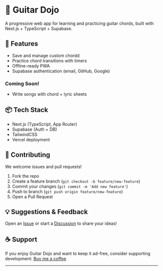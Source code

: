 # 🎸 Guitar Dojo
A progressive web app for learning and practicing guitar chords, built with Next.js + TypeScript + Supabase.

## 🚀 Features
- Save and manage custom chordd
- Practice chord transitions with timers
- Offline-ready PWA
- Supabase authentication (email, GitHub, Google)
### Coming Soon!
- Write songs with chord + lyric sheets

## 📦 Tech Stack
- Next.js (TypeScript, App Router)
- Supabase (Auth + DB)
- TailwindCSS
- Vercel deployment

## 🙌 Contributing
We welcome issues and pull requests!

1. Fork the repo
2. Create a feature branch (`git checkout -b feature/new-feature`)
3. Commit your changes (`git commit -m 'Add new feature'`)
4. Push to branch (`git push origin feature/new-feature`)
5. Open a Pull Request

## 💡 Suggestions & Feedback
Open an [Issue](../../issues) or start a [Discussion](../../discussions) to share your ideas!

## ☕ Support
If you enjoy Guitar Dojo and want to keep it ad-free, consider supporting development:
[Buy me a coffee](https://buymeacoffee.com/YOURNAME)

---
